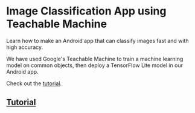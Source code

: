 # Image Classification App using Teachable Machine
Learn how to make an Android app that can classify images fast and with high accuracy.

We have used Google's Teachable Machine to train a machine learning model on common objects, then deploy a TensorFlow Lite model in our Android app.

Check out the [tutorial](https://youtu.be/jhGm4KDafKU).

## [Tutorial](https://youtu.be/jhGm4KDafKU)

<p align="center">
 
</p>
